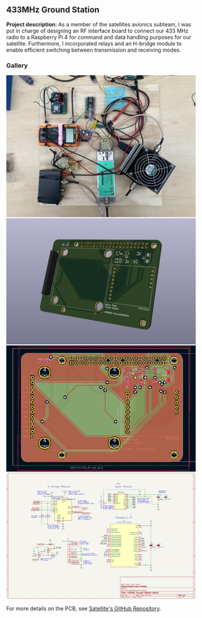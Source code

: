 ## 433MHz Ground Station

**Project description:** As a member of the satellites avionics subteam, I was put in charge of designing an RF interface board to connect our 433 MHz radio to a Raspberry Pi 4 for command and data handling purposes for our satellite. Furthermore, I incorporated relays and an H-bridge module to enable efficient switching between transmission and receiving modes.

### Gallery

<img src="images\Sats\fullint.JPG"/>
<img src="images\Sats\New Groundstation.jpg"/>
<img src="images\Sats\Screenshot 2024-10-27 091829.png"/>
<img src="images\Sats\Screenshot 2024-10-27 092020.png"/>

For more details on the PCB, see [Satellite's GitHub Repository](https://github.com/stanford-ssi/samwise-avionics).
